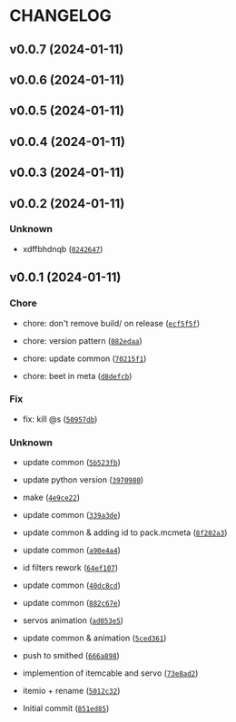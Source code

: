 # CHANGELOG



## v0.0.7 (2024-01-11)


## v0.0.6 (2024-01-11)


## v0.0.5 (2024-01-11)


## v0.0.4 (2024-01-11)


## v0.0.3 (2024-01-11)


## v0.0.2 (2024-01-11)

### Unknown

* xdffbhdnqb ([`0242647`](https://github.com/edayot/TransportDuct/commit/0242647eb6debc4cfae0dafe10a3bef78b374448))


## v0.0.1 (2024-01-11)

### Chore

* chore: don&#39;t remove build/ on release ([`ecf5f5f`](https://github.com/edayot/TransportDuct/commit/ecf5f5f4643a8fab6bd8ba22600797a80a038d46))

* chore: version pattern ([`082edaa`](https://github.com/edayot/TransportDuct/commit/082edaacdb4649b42a7aaaabf1e1183ea69c3e6e))

* chore: update common ([`70215f1`](https://github.com/edayot/TransportDuct/commit/70215f19b7f4060f74b37dff0cd9899db22b6dea))

* chore: beet in meta ([`d8defcb`](https://github.com/edayot/TransportDuct/commit/d8defcb2e429995528701ce2f6ce347a24d10f7a))

### Fix

* fix: kill @s ([`50957db`](https://github.com/edayot/TransportDuct/commit/50957dbfe225a98aae8baf1b45560ce8147f4199))

### Unknown

* update common ([`5b523fb`](https://github.com/edayot/TransportDuct/commit/5b523fb60a29ce2912e59f1a60836faee2c53c88))

* update python version ([`3970980`](https://github.com/edayot/TransportDuct/commit/39709809c0d9ca262090af3984dcdcd939b3bde5))

* make ([`4e9ce22`](https://github.com/edayot/TransportDuct/commit/4e9ce22acd261c196732f6d074b8cfc773cb58a0))

* update common ([`339a3de`](https://github.com/edayot/TransportDuct/commit/339a3def28e671731bb255e87b45c5492d4a1872))

* update common &amp; adding id to pack.mcmeta ([`8f202a3`](https://github.com/edayot/TransportDuct/commit/8f202a3a95bd1453a9bd84195f63ad3d696180d5))

* update common ([`a90e4a4`](https://github.com/edayot/TransportDuct/commit/a90e4a40122897104cf058d1c96b763bc4ad597d))

* id filters rework ([`64ef107`](https://github.com/edayot/TransportDuct/commit/64ef107488576fdb1791020d6d36d5ca260b4a1c))

* update common ([`40dc8cd`](https://github.com/edayot/TransportDuct/commit/40dc8cda67d8a1f8c442a1b837241e88ad0a4881))

* update common ([`882c67e`](https://github.com/edayot/TransportDuct/commit/882c67efac18de3b769a4e556bed3123a13440b7))

* servos animation ([`ad053e5`](https://github.com/edayot/TransportDuct/commit/ad053e5633fa5f50c3775e09917e0448ab6c8a4a))

* update common &amp; animation ([`5ced361`](https://github.com/edayot/TransportDuct/commit/5ced361113f88d45c6a70c514e24a6e914bff640))

* push to smithed ([`666a898`](https://github.com/edayot/TransportDuct/commit/666a89856fbfa0b2f88f4026fc3eac13651c3d68))

* implemention of itemcable and servo ([`73e8ad2`](https://github.com/edayot/TransportDuct/commit/73e8ad2a41e72ee8a7faaef950f36b9fb0502441))

* itemio + rename ([`5012c32`](https://github.com/edayot/TransportDuct/commit/5012c32dbcaca4a777d7da5f72ec84d6ccf5c264))

* Initial commit ([`851ed85`](https://github.com/edayot/TransportDuct/commit/851ed85b6088aa8355f62b1ad28a98bff917e20b))
